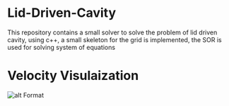 # Lid-Driven-Cavity
This repository contains a small solver to solve the problem of lid driven cavity, using c++, a small skeleton for the grid is implemented, the SOR is used for solving system of equations

# Velocity Visulaization
![alt Format](https://github.com/HishamSaeed/Lid-Driven-Cavity/tree/main/Results/Lid_Driven_Cavity_Pressure.png?raw=true "Velocity")
